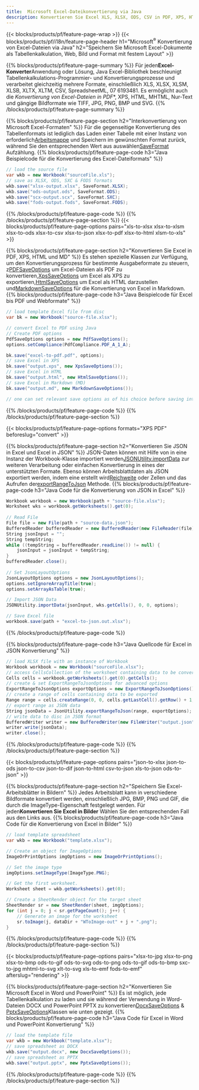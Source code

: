 ```yaml
---
title:  Microsoft Excel-Dateikonvertierung via Java
description: Konvertieren Sie Excel XLS, XLSX, ODS, CSV in PDF, XPS, HTML, JPEG, HTML und viele andere beliebte Formate mit nur wenigen Zeilen Java-Code .
---
```

{{< blocks/products/pf/feature-page-wrap >}}
{{< blocks/products/pf/i18n/feature-page-header h1="Microsoft<sup>&reg;</sup> Konvertierung von Excel-Dateien via Java" h2="Speichern Sie Microsoft Excel-Dokumente als Tabellenkalkulation, Web, Bild und Format mit festem Layout" >}}

{{% blocks/products/pf/feature-page-summary %}}
 Für jeden**Excel-Konverter**Anwendung oder Lösung, Java Excel-Bibliothek beschleunigt Tabellenkalkulations-Programmier- und Konvertierungsprozesse und verarbeitet gleichzeitig mehrere Formate, einschließlich XLS, XLSX, XLSM, XLSB, XLTX, XLTM, CSV, SpreadsheetML, 07 6193481. Es ermöglicht auch die *Konvertierung von Excel-Dateien in PDF**, XPS, HTML, MHTML, Nur-Text und gängige Bildformate wie TIFF, JPG, PNG, BMP und SVG.
{{% /blocks/products/pf/feature-page-summary %}}

{{% blocks/products/pf/feature-page-section h2="Interkonvertierung von Microsoft Excel-Formaten" %}}
 Für die gegenseitige Konvertierung des Tabellenformats ist lediglich das Laden einer Tabelle mit einer Instanz von erforderlich[Arbeitsmappe](https://reference.aspose.com/cells/java/com.aspose.cells/Workbook) und Speichern im gewünschten Format zurück, während Sie den entsprechenden Wert aus auswählen[SaveFormat](https://reference.aspose.com/cells/java/com.aspose.cells/SaveFormat) Aufzählung.
{{% blocks/products/pf/feature-page-code h3="Java Beispielcode für die Konvertierung des Excel-Dateiformats" %}}

```cs
// load the source file
var wkb = new Workbook("sourceFile.xls");
// save as XLSX, ODS, SXC & FODS formats
wkb.save("xlsx-output.xlsx", SaveFormat.XLSX);
wkb.save("ods-output.ods", SaveFormat.ODS);
wkb.save("scx-output.scx", SaveFormat.SXC);
wkb.save("fods-output.fods", SaveFormat.FODS);
```
{{% /blocks/products/pf/feature-page-code %}}
{{% /blocks/products/pf/feature-page-section %}}
{{< blocks/products/pf/feature-page-options pairs="xls-to-xlsx xlsx-to-xlsm xlsx-to-ods xlsx-to-csv xlsx-to-json xlsx-to-pdf xlsx-to-html xlsm-to-xls" >}}


{{% blocks/products/pf/feature-page-section h2="Konvertieren Sie Excel in PDF, XPS, HTML und MD" %}}
 Es stehen spezielle Klassen zur Verfügung, um den Konvertierungsprozess für bestimmte Ausgabeformate zu steuern, z[PDFSaveOptions](https://reference.aspose.com/cells/java/com.aspose.cells/PdfSaveOptions) um Excel-Dateien als PDF zu konvertieren,[XpsSaveOptions](https://reference.aspose.com/cells/java/com.aspose.cells/XpsSaveOptions) um Excel als XPS zu exportieren,[HtmlSaveOptions](https://reference.aspose.com/cells/java/com.aspose.cells/HtmlSaveOptions) um Excel als HTML darzustellen und[MarkdownSaveOptions](https://reference.aspose.com/cells/java/com.aspose.cells/MarkdownSaveOptions) für die Konvertierung von Excel in Markdown.
{{% blocks/products/pf/feature-page-code h3="Java Beispielcode für Excel bis PDF und Webformate" %}}

```cs
// load template Excel file from disc
var bk = new Workbook("source-file.xlsx");

// convert Excel to PDF using Java
// Create PDF options
PdfSaveOptions options = new PdfSaveOptions();
options.setCompliance(PdfCompliance.PDF_A_1_A);

bk.save("excel-to-pdf.pdf", options);
// save Excel in XPS
bk.save("output.xps", new XpsSaveOptions());
// save Excel in HTML
bk.save("output.html", new HtmlSaveOptions());
// save Excel in Markdown (MD)
bk.save("output.md", new MarkdownSaveOptions());

// one can set relevant save options as of his choice before saving into relevant format
```
{{% /blocks/products/pf/feature-page-code %}}
{{% /blocks/products/pf/feature-page-section %}}

{{< blocks/products/pf/feature-page-options formats="XPS PDF" beforeslug="convert" >}}

{{% blocks/products/pf/feature-page-section h2="Konvertieren Sie JSON in Excel und Excel in JSON" %}}
 JSON-Daten können mit Hilfe von in eine Instanz der Workbook-Klasse importiert werden[JSONUtility.importData](https://reference.aspose.com/cells/java/com.aspose.cells/jsonutility#importData) zur weiteren Verarbeitung oder einfachen Konvertierung in eines der unterstützten Formate. Ebenso können Arbeitsblattdaten als JSON exportiert werden, indem eine erstellt wird[Reichweite](https://reference.aspose.com/cells/java/com.aspose.cells/range) oder Zellen und das Aufrufen der[exportRangeToJson](https://reference.aspose.com/cells/java/com.aspose.cells/jsonutility) Methode.
{{% blocks/products/pf/feature-page-code h3="Java Code für die Konvertierung von JSON in Excel" %}}
```cs
Workbook workbook = new Workbook(path + "source-file.xlsx");
Worksheet wks = workbook.getWorksheets().get(0);
		
// Read File
File file = new File(path + "source-data.json");
BufferedReader bufferedReader = new BufferedReader(new FileReader(file));
String jsonInput = "";
String tempString;
while ((tempString = bufferedReader.readLine()) != null) {
	jsonInput = jsonInput + tempString; 
}
bufferedReader.close();
							
// Set JsonLayoutOptions
JsonLayoutOptions options = new JsonLayoutOptions();
options.setIgnoreArrayTitle(true);
options.setArrayAsTable(true);

// Import JSON Data
JSONUtility.importData(jsonInput, wks.getCells(), 0, 0, options);

// Save Excel file
workbook.save(path + "excel-to-json.out.xlsx");
```
{{% /blocks/products/pf/feature-page-code %}}

{{% blocks/products/pf/feature-page-code h3="Java Quellcode für Excel in JSON Konvertierung" %}}
```cs
// load XLSX file with an instance of Workbook
Workbook workbook = new Workbook("sourceFile.xlsx");
// access CellsCollection of the worksheet containing data to be converted
Cells cells = workbook.getWorksheets().get(0).getCells();
// create & set ExportRangeToJsonOptions for advanced options
ExportRangeToJsonOptions exportOptions = new ExportRangeToJsonOptions();
// create a range of cells containing data to be exported
Range range = cells.createRange(0, 0, cells.getLastCell().getRow() + 1, cells.getLastCell().getColumn() + 1);
// export range as JSON data
String jsonData = JsonUtility.exportRangeToJson(range, exportOptions);
// write data to disc in JSON format
BufferedWriter writer = new BufferedWriter(new FileWriter("output.json"));
writer.write(jsonData);
writer.close();    
```
{{% /blocks/products/pf/feature-page-code %}}
{{% /blocks/products/pf/feature-page-section %}}

{{< blocks/products/pf/feature-page-options pairs="json-to-xlsx json-to-ods json-to-csv json-to-dif json-to-html csv-to-json xls-to-json ods-to-json" >}}

{{% blocks/products/pf/feature-page-section h2="Speichern Sie Excel-Arbeitsblätter in Bildern" %}}
 Jedes Arbeitsblatt kann in verschiedene Bildformate konvertiert werden, einschließlich JPG, BMP, PNG und GIF, die durch die ImageType-Eigenschaft festgelegt werden. Für jeden**Konvertieren Sie Excel in Bilder** Wählen Sie den entsprechenden Fall aus den Links aus.
{{% blocks/products/pf/feature-page-code h3="Java Code für die Konvertierung von Excel in Bilder" %}}
```cs
// load template spreadsheet
var wkb = new Workbook("template.xlsx");

// Create an object for ImageOptions
ImageOrPrintOptions imgOptions = new ImageOrPrintOptions();

// Set the image type
imgOptions.setImageType(ImageType.PNG);

// Get the first worksheet.
Worksheet sheet = wkb.getWorksheets().get(0);

// Create a SheetRender object for the target sheet
SheetRender sr = new SheetRender(sheet, imgOptions);
for (int j = 0; j < sr.getPageCount(); j++) {
	// Generate an image for the worksheet
	sr.toImage(j, dataDir + "WToImage-out" + j + ".png");
}
```
{{% /blocks/products/pf/feature-page-code %}}
{{% /blocks/products/pf/feature-page-section %}}

{{< blocks/products/pf/feature-page-options pairs="xlsx-to-jpg xlsx-to-png xlsx-to-bmp ods-to-gif ods-to-svg ods-to-png ods-to-gif ods-to-bmp sxc-to-jpg mhtml-to-svg xlt-to-svg xls-to-emf fods-to-emf" afterslug="rendering" >}}

{{% blocks/products/pf/feature-page-section h2="Konvertieren Sie Microsoft Excel in Word und PowerPoint" %}}
 Es ist möglich, jede Tabellenkalkulation zu laden und sie während der Verwendung in Word-Dateien DOCX und PowerPoint PPTX zu konvertieren[DocxSaveOptions](https://reference.aspose.com/cells/java/com.aspose.cells/DocxSaveOptions) & [PptxSaveOptions](https://reference.aspose.com/cells/java/com.aspose.cells/PptxSaveOptions)Klassen wie unten gezeigt.
{{% blocks/products/pf/feature-page-code h3="Java Code für Excel in Word und PowerPoint Konvertierung" %}}
```cs
// load the template file
var wkb = new Workbook("template.xlsx");
// save spreadsheet as DOCX
wkb.save("output.docx", new DocxSaveOptions());
// save spreadsheet as PPTX
wkb.save("output.pptx", new PptxSaveOptions());
```
{{% /blocks/products/pf/feature-page-code %}}
{{% /blocks/products/pf/feature-page-section %}}
